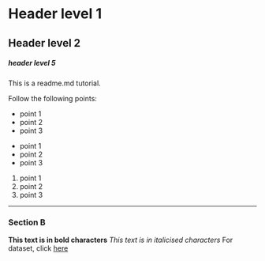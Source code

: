 # Header level 1

## Header level 2

##### header level 5

This is a readme.md tutorial.

Follow the following points:
* point 1
* point 2
* point 3

- point 1
- point 2
- point 3

1. point 1
2. point 2
3. point 3
---
### Section B

__This text is in bold characters__
_This text is in italicised characters_
For dataset, click [here](https://www.kaggle.com/datasets/alistairking/nuclear-energy-datasets)
